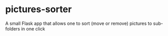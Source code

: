 # pictures-sorter
A small Flask app that allows one to sort (move or remove) pictures to sub-folders in one click
